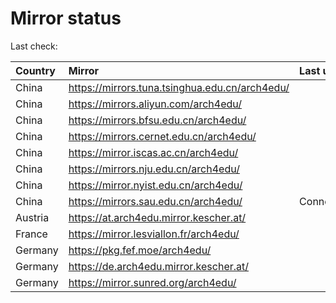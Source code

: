 <script src="./time.js"></script>
# Mirror status
Last check: <script type="text/javascript">localize(1735470983.226076);</script>

|Country|Mirror|Last update|
|:------|:-----|:----------|
|China|https://mirrors.tuna.tsinghua.edu.cn/arch4edu/|<script type="text/javascript">localize(1735454673);</script>|
|China|https://mirrors.aliyun.com/arch4edu/|<script type="text/javascript">localize(1735411515);</script>|
|China|https://mirrors.bfsu.edu.cn/arch4edu/|<script type="text/javascript">localize(1735411515);</script>|
|China|https://mirrors.cernet.edu.cn/arch4edu/|<script type="text/javascript">localize(1735454673);</script>|
|China|https://mirror.iscas.ac.cn/arch4edu/|<script type="text/javascript">localize(1735411515);</script>|
|China|https://mirrors.nju.edu.cn/arch4edu/|<script type="text/javascript">localize(1735367928);</script>|
|China|https://mirror.nyist.edu.cn/arch4edu/|<script type="text/javascript">localize(1735411515);</script>|
|China|https://mirrors.sau.edu.cn/arch4edu/|ConnectionError|
|Austria|https://at.arch4edu.mirror.kescher.at/|<script type="text/javascript">localize(1735454673);</script>|
|France|https://mirror.lesviallon.fr/arch4edu/|<script type="text/javascript">localize(1735411515);</script>|
|Germany|https://pkg.fef.moe/arch4edu/|<script type="text/javascript">localize(1735454673);</script>|
|Germany|https://de.arch4edu.mirror.kescher.at/|<script type="text/javascript">localize(1735454673);</script>|
|Germany|https://mirror.sunred.org/arch4edu/|<script type="text/javascript">localize(1735454673);</script>|

<script src="./tablefilter/tablefilter.js"></script>
<script src="./table.js"></script>